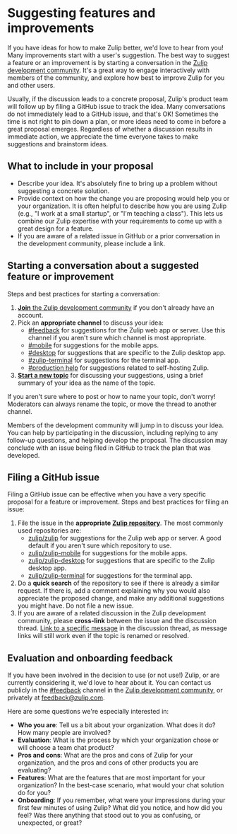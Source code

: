# Suggesting features and improvements

If you have ideas for how to make Zulip better, we'd love to hear from you! Many
improvements start with a user's suggestion. The best way to suggest a feature
or an improvement is by starting a conversation in the [Zulip development
community](https://zulip.com/development-community/). It's a great way to engage
interactively with members of the community, and explore how best to improve
Zulip for you and other users.

Usually, if the discussion leads to a concrete proposal, Zulip's product team
will follow up by filing a GitHub issue to track the idea. Many conversations do
not immediately lead to a GitHub issue, and that's OK! Sometimes the time is not
right to pin down a plan, or more ideas need to come in before a great proposal
emerges. Regardless of whether a discussion results in immediate action, we
appreciate the time everyone takes to make suggestions and brainstorm ideas.

## What to include in your proposal

- Describe your idea. It's absolutely fine to bring up a problem without
  suggesting a concrete solution.
- Provide context on how the change you are proposing would help you or your
  organization. It is often helpful to describe how you are using Zulip (e.g.,
  "I work at a small startup", or "I'm teaching a class"). This lets us combine
  our Zulip expertise with your requirements to come up with a great design for
  a feature.
- If you are aware of a related issue in GitHub or a prior conversation in the
  development community, please include a link.

## Starting a conversation about a suggested feature or improvement

Steps and best practices for starting a conversation:

1. [**Join** the Zulip development
   community](https://zulip.com/development-community/) if you don't already
   have an account.
2. Pick an **appropriate channel** to discuss your idea:
   - [#feedback](https://chat.zulip.org/#narrow/channel/137-feedback) for suggestions for
     the Zulip web app or server. Use this channel if you aren't sure which channel is
     most appropriate.
   - [#mobile](https://chat.zulip.org/#narrow/channel/48-mobile) for suggestions
     for the mobile apps.
   - [#desktop](https://chat.zulip.org/#narrow/channel/16-desktop) for suggestions
     that are specific to the Zulip desktop app.
   - [#zulip-terminal](https://chat.zulip.org/#narrow/channel/206-zulip-terminal)
     for suggestions for the terminal app.
   - [#production
     help](https://chat.zulip.org/#narrow/channel/31-production-help) for suggestions
     related to self-hosting Zulip.
3. **[Start a new topic](https://zulip.com/help/introduction-to-topics#how-to-start-a-new-topic)**
   for discussing your suggestions, using a brief summary of your idea as the
   name of the topic.

If you aren't sure where to post or how to name your topic, don't worry!
Moderators can always rename the topic, or move the thread to another channel.

Members of the development community will jump in to discuss your idea. You can
help by participating in the discussion, including replying to any follow-up
questions, and helping develop the proposal. The discussion may conclude with an
issue being filed in GitHub to track the plan that was developed.

## Filing a GitHub issue

Filing a GitHub issue can be effective when you have a very specific proposal
for a feature or improvement. Steps and best practices for filing an issue:

1. File the issue in the **appropriate [Zulip
   repository](https://github.com/zulip)**. The most commonly used repositories
   are:
   - [zulip/zulip](https://github.com/zulip/zulip/issues) for suggestions for the
     Zulip web app or server. A good default if you aren't sure which repository
     to use.
   - [zulip/zulip-mobile](https://github.com/zulip/zulip-mobile/issues) for
     suggestions for the mobile apps.
   - [zulip/zulip-desktop](https://github.com/zulip/zulip-desktop/issues) for
     suggestions that are specific to the Zulip desktop app.
   - [zulip/zulip-terminal](https://github.com/zulip/zulip-terminal/issues) for
     suggestions for the terminal app.
2. Do a **quick search** of the repository to see if there is already a similar
   request. If there is, add a comment explaining why you would also appreciate
   the proposed change, and make any additional suggestions you might have. Do
   not file a new issue.
3. If you are aware of a related discussion in the Zulip development community,
   please **cross-link** between the issue and the discussion thread. [Link to a
   specific
   message](https://zulip.com/help/link-to-a-message-or-conversation#get-a-link-to-a-specific-message)
   in the discussion thread, as message links will still work even if the topic is
   renamed or resolved.

## Evaluation and onboarding feedback

If you have been involved in the decision to use (or not use!) Zulip, or are
currently considering it, we'd love to hear about it. You can contact us
publicly in the [#feedback](https://chat.zulip.org/#narrow/channel/137-feedback)
channel in the [Zulip development
community](https://zulip.com/development-community/), or privately at
[feedback@zulip.com](mailto:feedback@zulip.com).

Here are some questions we're especially interested in:

- **Who you are**: Tell us a bit about your organization. What does it do? How many
  people are involved?
- **Evaluation**: What is the process by which your organization chose or will
  choose a team chat product?
- **Pros and cons**: What are the pros and cons of Zulip for your organization,
  and the pros and cons of other products you are evaluating?
- **Features**: What are the features that are most important for your
  organization? In the best-case scenario, what would your chat solution do
  for you?
- **Onboarding**: If you remember, what were your impressions during your first
  few minutes of using Zulip? What did you notice, and how did you feel? Was
  there anything that stood out to you as confusing, or unexpected, or great?
